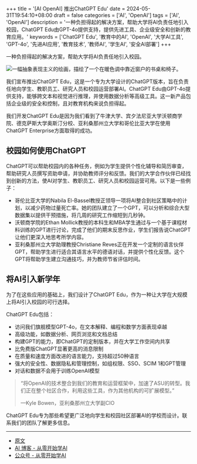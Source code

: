 +++
title = '[AI OpenAI] 推出ChatGPT Edu'
date = 2024-05-31T19:54:10+08:00
draft = false
categories = ['AI', 'OpenAI']
tags = ['AI', 'OpenAI']
description = '一种负担得起的解决方案，帮助大学将AI负责任地引入校园，ChatGPT Edu由GPT-4o提供支持，提供先进工具、企业级安全和创新的教育应用。'
keywords = ['ChatGPT Edu', '教育中的AI', 'OpenAI', '大学AI工具', 'GPT-4o', '先进AI应用', '教育技术', '教师AI', '学生AI', '安全AI部署']
+++

一种负担得起的解决方案，帮助大学将AI负责任地引入校园。

![一幅抽象表现主义的绘画，描绘了一个在暖色调中靠近窗户的书桌和椅子。](https://images.ctfassets.net/kftzwdyauwt9/1qCEfO78yhwFeaBFu3kCd6/b57a627f10f4a353443994ed06453056/ChatGPT_Education.png?w=1920&q=90&fm=webp)

我们宣布推出ChatGPT Edu，这是一个专为大学设计的ChatGPT版本，旨在负责任地向学生、教职员工、研究人员和校园运营部署AI。ChatGPT Edu由GPT-4o提供支持，能够跨文本和视觉进行推理，并使用数据分析等高级工具。这一新产品包括企业级的安全和控制，且对教育机构来说负担得起。

我们开发ChatGPT Edu是因为我们看到了牛津大学、宾夕法尼亚大学沃顿商学院、德克萨斯大学奥斯汀分校、亚利桑那州立大学和哥伦比亚大学在使用ChatGPT Enterprise方面取得的成功。

## 校园如何使用ChatGPT
ChatGPT可以帮助校园内的各种任务，例如为学生提供个性化辅导和简历审查，帮助研究人员撰写资助申请，并协助教师评分和反馈。我们的大学合作伙伴已经找到创新的方法，使AI对学生、教职员工、研究人员和校园运营可用。以下是一些例子：

- 哥伦比亚大学的Nabila El-Bassel教授正领导一项将AI整合到社区策略中的计划，以减少药物过量死亡率。她的团队建立了一个GPT，可以分析和综合大型数据集以提供干预措施，将几周的研究工作缩短到几秒钟。
- 沃顿商学院的Ethan Mollick教授的本科生和MBA学生通过与一个基于课程材料训练的GPT进行讨论，完成了他们的期末反思作业，学生们报告说ChatGPT让他们更深入地思考所学内容。
- 亚利桑那州立大学助理教授Christiane Reves正在开发一个定制的语言伙伴GPT，帮助学生进行适合其语言水平的德语对话，并提供个性化反馈。这个GPT将帮助学生建立沟通技巧，并为教师节省评估时间。

## 将AI引入新学年
为了在这些应用的基础上，我们设计了ChatGPT Edu，作为一种让大学在大规模上将AI引入校园的可行选择。

ChatGPT Edu包括：

- 访问我们旗舰模型GPT-4o，在文本解释、编程和数学方面表现卓越
- 高级功能，如数据分析、网页浏览和文档总结
- 构建GPT的能力，即ChatGPT的定制版本，并在大学工作空间内共享
- 比免费版ChatGPT显著更高的消息限制
- 在质量和速度方面改进的语言能力，支持超过50种语言
- 强大的安全性、数据隐私和管理控制，如组权限、SSO、SCIM 1和GPT管理
- 对话和数据不会用于训练OpenAI模型

> “将OpenAI的技术整合到我们的教育和运营框架中，加速了ASU的转型。我们正在整个社区合作，利用这些工具，作为其他机构的可扩展模型。”
>
> —Kyle Bowen，亚利桑那州立大学副CIO

ChatGPT Edu专为那些希望更广泛地向学生和校园社区部署AI的学校而设计。联系我们的团队了解更多信息。

---

- [原文](https://openai.com/index/introducing-chatgpt-edu/)
- [AI 博客 - 从零开始学AI](https://ai-blog.aihub2022.top/post/ai-openai-introducing-chatgpt-edu/)
- [公众号 - 从零开始学AI](https://mp.weixin.qq.com/s?__biz=MzA3MDIyNTgzNA==&mid=2649977312&idx=1&sn=5de5c3a6174b5cb5c7fddcdbaa4abf33&chksm=86c7cb25b1b042339cb1d49fdb93e91fdb5a5580063511d9b2675fb570ab69e3a6dbadb8943e#rd)
<!-- - [CSDN - 从零开始学AI](...) -->
<!-- - [掘金 - 从零开始学AI](...) -->
<!-- - [知乎 - 从零开始学AI](...) -->
<!-- - [阿里云 - 从零开始学AI](...) -->
<!-- - [腾讯云 - 从零开始学AI](...) -->